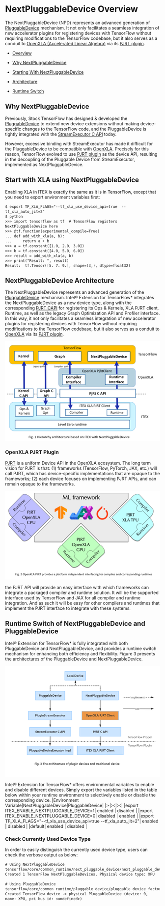 # NextPluggableDevice Overview

The NextPluggableDevice (NPD) represents an advanced generation of [PluggableDevice](https://github.com/tensorflow/community/blob/master/rfcs/20200624-pluggable-device-for-tensorflow.md) mechanism. It not only facilitates a seamless integration of new accelerator plugins for registering devices with TensorFlow without requiring modifications to the TensorFlow codebase, but it also serves as a conduit to [OpenXLA (Accelerated Linear Algebra)](https://github.com/openxla/xla) via its [PJRT plugin](https://github.com/openxla/community/blob/main/rfcs/20230123-pjrt-plugin.md).

- [Overview](#NextPluggableDevice-Overview)

- [Why NextPluggableDevice](#Why-NextPluggableDevice)

- [Starting With NextPluggableDevice](#How-to-start-with-XLA-using-NextPluggableDevice)

- [Architecture](#NextPluggableDevice-Architecture)

- [Runtime Switch](#Runtime-Switch-of-NextPluggableDevice-and-PluggableDevice)

## Why NextPluggableDevice

Previously, Stock TensorFlow has designed & developed the [PluggableDevice](https://github.com/tensorflow/community/blob/master/rfcs/20200624-pluggable-device-for-tensorflow.md) to extend new device extensions without making device-specific changes to the TensorFlow code, and the PluggableDevice is tightly integrated with the [StreamExecutor C API](https://github.com/tensorflow/community/pull/257) today.

However, excessive binding with StreamExecutor has made it difficult for the PluggableDevice to be compatible 
with [OpenXLA](https://github.com/openxla/xla). Precisely for this reason, TensorFlow evolved to use [PJRT plugin](https://github.com/openxla/community/blob/main/rfcs/20230123-pjrt-plugin.md) as the device API, resulting in the decoupling of the Pluggable Device from StreamExecutor, implemented as NextPluggableDevice.

## Start with XLA using NextPluggableDevice

Enabling XLA in ITEX is exactly the same as it is in TensorFlow, except that you need to export environment variables first:
```
$ export TF_XLA_FLAGS="--tf_xla_use_device_api=true  --tf_xla_auto_jit=2"
$ python
>>> import tensorflow as tf  # TensorFlow registers NextPluggableDevice here
>>> @tf.function(experimental_compile=True)
... def add_with_xla(a, b):
...     return a + b
>>> a = tf.constant([1.0, 2.0, 3.0])
>>> b = tf.constant([4.0, 5.0, 6.0])
>>> result = add_with_xla(a, b)
>>> print("Result: ", result)
Result:  tf.Tensor([5. 7. 9.], shape=(3,), dtype=float32)
```

## NextPluggableDevice Architecture

The NextPluggableDevice represents an advanced generation of the [PluggableDevice](https://github.com/tensorflow/community/blob/master/rfcs/20200624-pluggable-device-for-tensorflow.md) mechanism. Intel® Extension for TensorFlow* integrates the NextPluggableDevice as a new device type, along with the corresponding [PJRT CAPI](https://github.com/tensorflow/tensorflow/blob/master/third_party/xla/xla/pjrt/c/pjrt_c_api.h) for registering its Ops & Kernels, XLA PJRT client, Runtime, as well as the legacy Graph Optimization API and Profiler interface. In this way, it not only facilitates a seamless integration of new accelerator plugins for registering devices with TensorFlow without requiring modifications to the TensorFlow codebase, but it also serves as a conduit to [OpenXLA](https://github.com/openxla/xla) via its [PJRT plugin](https://github.com/openxla/community/blob/main/rfcs/20230123-pjrt-plugin.md).
<p align="center">
  <img src="images/npd_architecture.png" alt="npd_architecture.png" />
</p>

### OpenXLA PJRT Plugin

[PJRT](https://github.com/tensorflow/tensorflow/blob/master/third_party/xla/xla/pjrt/c/pjrt_c_api.h) is a uniform Device API in the OpenXLA ecosystem. The long term vision for PJRT is that: (1) frameworks (TensorFlow, PyTorch, JAX, etc.) will call PJRT, which has device-specific implementations that are opaque to the frameworks; (2) each device focuses on implementing PJRT APIs, and can remain opaque to the frameworks.
<p align="center">
  <img src="images/openxla_pjrt.png" alt="openxla_pjrt.png" />
</p>


the PJRT API will provide an easy interface with which frameworks can integrate a packaged compiler and runtime solution. It will be the supported interface used by TensorFlow and JAX for all compiler and runtime integration. And as such it will be easy for other compilers and runtimes that implement the PJRT interface to integrate with these systems.

## Runtime Switch of NextPluggableDevice and PluggableDevice
Intel® Extension for TensorFlow* is fully integrated with both PluggableDevice and NextPluggableDevice, and provides a runtime switch mechanism for enhancing both efficiency and flexibility. Figure 3 presents the architectures of the PluggableDevice and NextPluggableDevice.

<p align="center">
  <img src="images/npd_pd_architecture.png" alt="npd_pd_architecture.png" />
</p>

Intel® Extension for TensorFlow* offers environmental variables to enable and disable different devices. Simply export the variables listed in the table below within your runtime environment to selectively enable or disable the corresponding device.
|Environment Variable|NextPluggableDevice|PluggableDevice|
|:-|:-:|:-:|
|export ITEX_ENABLE_NEXTPLUGGABLE_DEVICE=1| enabled | disabled |
|export ITEX_ENABLE_NEXTPLUGGABLE_DEVICE=0| disabled | enabled |
|export TF_XLA_FLAGS="--tf_xla_use_device_api=true  --tf_xla_auto_jit=2"| enabled | disabled |
|default| enabled | disabled |

### Check Currently Used Device Type
In order to easily distinguish the currently used device type, users can check the verbose output as below:
```
# Using NextPluggableDevice
tensorflow/core/common_runtime/next_pluggable_device/next_pluggable_device_factory.cc:118] Created 1 TensorFlow NextPluggableDevices. Physical device type: XPU

# Using PluggableDevice
tensorflow/core/common_runtime/pluggable_device/pluggable_device_factory.cc:272] Created TensorFlow device -> physical PluggableDevice (device: 0, name: XPU, pci bus id: <undefined>)
```


